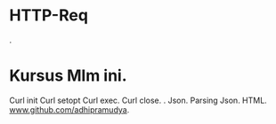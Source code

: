 # HTTP-Req
.


Kursus Mlm ini.
=============
Curl init
Curl setopt
Curl exec.
Curl close.
.
Json.
Parsing Json. HTML.
www.github.com/adhipramudya.
